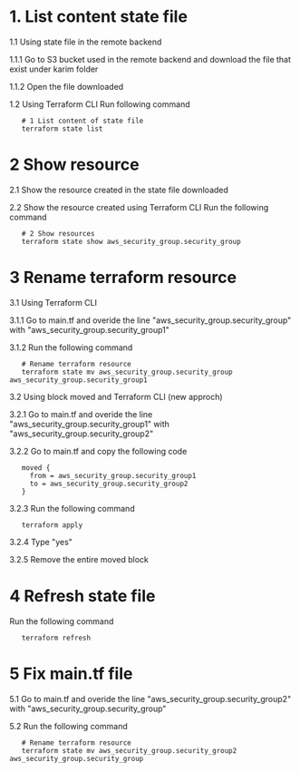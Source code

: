 # 1. List content state file 
1.1 Using state file in the remote backend

1.1.1 Go to S3 bucket used in the remote backend and download the file that exist under karim folder

1.1.2 Open the file downloaded

1.2 Using Terraform CLI
Run following command
```
   # 1 List content of state file
   terraform state list
```

# 2 Show resource
2.1 Show the resource created in the state file downloaded

2.2 Show the resource created using Terraform CLI
Run the following command
```
   # 2 Show resources
   terraform state show aws_security_group.security_group
```

# 3 Rename terraform resource
3.1 Using Terraform CLI 

3.1.1 Go to main.tf and overide the line "aws_security_group.security_group" with "aws_security_group.security_group1"

3.1.2 Run the following command   
```
   # Rename terraform resource
   terraform state mv aws_security_group.security_group aws_security_group.security_group1
```

3.2 Using block moved and Terraform CLI (new approch)

3.2.1 Go to main.tf and overide the line "aws_security_group.security_group1" with "aws_security_group.security_group2"

3.2.2 Go to main.tf and copy the following code
```
   moved {
     from = aws_security_group.security_group1
     to = aws_security_group.security_group2
   }
```

3.2.3 Run the following command
```
   terraform apply
```
3.2.4 Type "yes"

3.2.5 Remove the entire moved block

# 4 Refresh state file
Run the following command
```
   terraform refresh
```

# 5 Fix main.tf file
5.1 Go to main.tf and overide the line "aws_security_group.security_group2" with "aws_security_group.security_group"

5.2 Run the following command   
```
   # Rename terraform resource
   terraform state mv aws_security_group.security_group2 aws_security_group.security_group
```